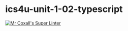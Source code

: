 # ics4u-unit-1-02-typescript
[![Mr Coxall's Super Linter](https://github.com/sydneykuhn/ics4u-unit-1-02-typescript/workflows/Mr%20Coxall's%20Super%20Linter/badge.svg)](https://github.com/sydneykuhn/ics4u-unit-1-02-typescript/actions/)
